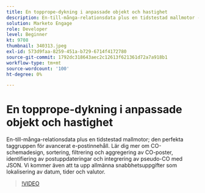 ```yaml
---
title: En topprope-dykning i anpassade objekt och hastighet
description: En-till-många-relationsdata plus en tidstestad mallmotor - det perfekta taggteamet för avancerat e-postinnehåll. Lär dig taktik för design av CO-scheman - sortering, filtrering och aggregering av CO-poster, identifiering av postuppdateringar och integrering av pseudo-CO:er med JSON.
solution: Marketo Engage
role: Developer
level: Beginner
kt: 9708
thumbnail: 340313.jpeg
exl-id: 573d9faa-8259-451a-b729-6714f4172780
source-git-commit: 1792dc318643aec2c12613f621361d72a7a918b1
workflow-type: tm+mt
source-wordcount: '100'
ht-degree: 0%

---
```


# En topprope-dykning i anpassade objekt och hastighet

En-till-många-relationsdata plus en tidstestad mallmotor; den perfekta taggruppen för avancerat e-postinnehåll. Lär dig mer om CO-schemadesign, sortering, filtrering och aggregering av CO-poster, identifiering av postuppdateringar och integrering av pseudo-CO med JSON. Vi kommer även att ta upp allmänna snabbhetsuppgifter som lokalisering av datum, tider och valutor.

>[!VIDEO](https://video.tv.adobe.com/v/340313/?quality=12&learn=on)
